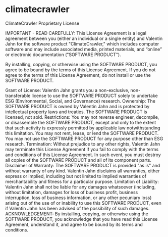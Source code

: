 # climatecrawler

ClimateCrawler Proprietary License

IMPORTANT - READ CAREFULLY: This License Agreement is a legal agreement between you (either an individual or a single entity) and Valentin Jahn for the software product "ClimateCrawler," which includes computer software and may include associated media, printed materials, and “online” or electronic documentation ("SOFTWARE PRODUCT").

By installing, copying, or otherwise using the SOFTWARE PRODUCT, you agree to be bound by the terms of this License Agreement. If you do not agree to the terms of this License Agreement, do not install or use the SOFTWARE PRODUCT.

Grant of License: Valentin Jahn grants you a non-exclusive, non-transferable license to use the SOFTWARE PRODUCT solely to undertake ESG (Environmental, Social, and Governance) research.
Ownership: The SOFTWARE PRODUCT is owned by Valentin Jahn and is protected by intellectual property laws and treaties. The SOFTWARE PRODUCT is licensed, not sold.
Restrictions: You may not reverse engineer, decompile, or disassemble the SOFTWARE PRODUCT, except and only to the extent that such activity is expressly permitted by applicable law notwithstanding this limitation. You may not rent, lease, or lend the SOFTWARE PRODUCT. You may not use the SOFTWARE PRODUCT for any purpose other than ESG research.
Termination: Without prejudice to any other rights, Valentin Jahn may terminate this License Agreement if you fail to comply with the terms and conditions of this License Agreement. In such event, you must destroy all copies of the SOFTWARE PRODUCT and all of its component parts.
Disclaimer of Warranty: The SOFTWARE PRODUCT is provided "as is" and without warranty of any kind. Valentin Jahn disclaims all warranties, either express or implied, including but not limited to implied warranties of merchantability and fitness for a particular purpose.
Limitation of Liability: Valentin Jahn shall not be liable for any damages whatsoever (including, without limitation, damages for loss of business profit, business interruption, loss of business information, or any other pecuniary loss) arising out of the use of or inability to use this SOFTWARE PRODUCT, even if Valentin Jahn has been advised of the possibility of such damages.
ACKNOWLEDGEMENT: By installing, copying, or otherwise using the SOFTWARE PRODUCT, you acknowledge that you have read this License Agreement, understand it, and agree to be bound by its terms and conditions.
